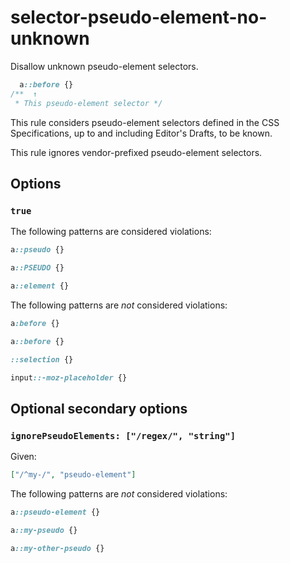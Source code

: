 # selector-pseudo-element-no-unknown

Disallow unknown pseudo-element selectors.

<!-- prettier-ignore -->
```css
  a::before {}
/**  ↑
 * This pseudo-element selector */
```

This rule considers pseudo-element selectors defined in the CSS Specifications, up to and including Editor's Drafts, to be known.

This rule ignores vendor-prefixed pseudo-element selectors.

## Options

### `true`

The following patterns are considered violations:

<!-- prettier-ignore -->
```css
a::pseudo {}
```

<!-- prettier-ignore -->
```css
a::PSEUDO {}
```

<!-- prettier-ignore -->
```css
a::element {}
```

The following patterns are _not_ considered violations:

<!-- prettier-ignore -->
```css
a:before {}
```

<!-- prettier-ignore -->
```css
a::before {}
```

<!-- prettier-ignore -->
```css
::selection {}
```

<!-- prettier-ignore -->
```css
input::-moz-placeholder {}
```

## Optional secondary options

### `ignorePseudoElements: ["/regex/", "string"]`

Given:

```json
["/^my-/", "pseudo-element"]
```

The following patterns are _not_ considered violations:

<!-- prettier-ignore -->
```css
a::pseudo-element {}
```

<!-- prettier-ignore -->
```css
a::my-pseudo {}
```

<!-- prettier-ignore -->
```css
a::my-other-pseudo {}
```
